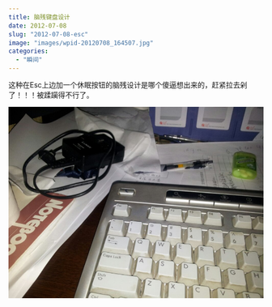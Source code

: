 ```yaml
---
title: 脑残键盘设计
date: 2012-07-08
slug: "2012-07-08-esc"
image: "images/wpid-20120708_164507.jpg"
categories:
  - "瞬间"
---
```

这种在Esc上边加一个休眠按钮的脑残设计是哪个傻逼想出来的，赶紧拉去剁了！！！被蹂躏得不行了。

![image](images/wpid-20120708_164507.jpg)
